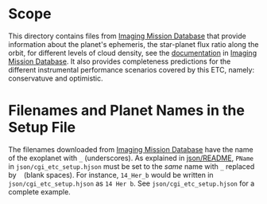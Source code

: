 # Scope

This directory contains files
from [Imaging Mission Database](https://plandb.sioslab.com/index.php)
that provide information about the planet's ephemeris,
the star-planet flux ratio along the orbit, for different
levels of cloud density, see the 
[documentation](https://plandb.sioslab.com/docs/html/index.html) 
in [Imaging Mission Database](https://plandb.sioslab.com/index.php). 
It also provides completeness predictions for the different 
instrumental performance scenarios covered by this ETC, namely:
conservatuve and optimistic.

# Filenames and Planet Names in the Setup File

The filenames downloaded from 
[Imaging Mission Database](https://plandb.sioslab.com/index.php)
have the name of the exoplanet with `_` (underscores).
As explained in [json/README](../json/README.md),
`PName` in `json/cgi_etc_setup.hjson` must be set to the _same_
name with `_` replaced by ` ` (blank spaces). For instance,
`14_Her_b` would be written in `json/cgi_etc_setup.hjson` as
`14 Her b`. See `json/cgi_etc_setup.hjson` for a complete example.
